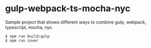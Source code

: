 # gulp-webpack-ts-mocha-nyc

Sample project that shows different ways to combine gulp, webpack, typescript, mocha, nyc.


```
$ npm run build:gulp
$ npm run cover
```